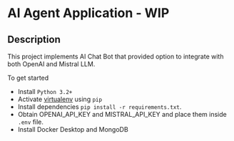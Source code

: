 # AI Agent Application - WIP
## Description
This project implements AI Chat Bot that provided option to integrate with both OpenAI and Mistral LLM. 

To get started
- Install `Python 3.2+`
- Activate [virtualenv](https://packaging.python.org/en/latest/guides/installing-using-pip-and-virtual-environments/) using `pip`
- Install dependencies `pip install -r requirements.txt`.
- Obtain OPENAI_API_KEY and MISTRAL_API_KEY and place them  inside `.env` file.
- Install Docker Desktop and MongoDB





